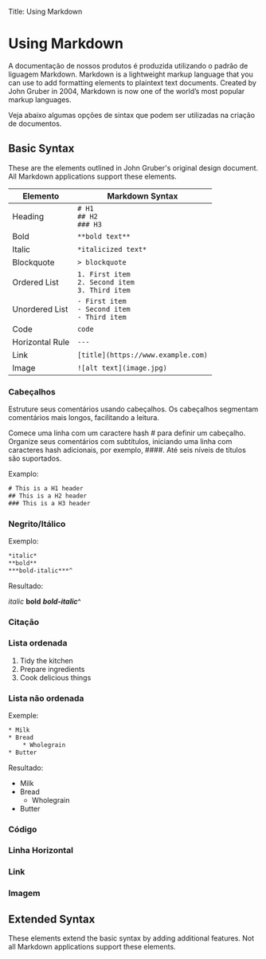 Title: Using Markdown

# Using Markdown

A documentação de nossos produtos é produzida utilizando o padrão de liguagem Markdown. Markdown is a lightweight markup language that you can use to add formatting elements to plaintext text documents. Created by John Gruber in 2004, Markdown is now one of the world’s most popular markup languages.

Veja abaixo algumas opções de sintax que podem ser utilizadas na criação de documentos.

## Basic Syntax

These are the elements outlined in John Gruber's original design document. All Markdown applications support these elements.

| Elemento | Markdown Syntax |
|---------|-----------------|
| Heading | `# H1` <br/> `## H2` <br/> `### H3` |
| Bold | `**bold text**`|
|Italic	| `*italicized text*` |
|Blockquote	| `> blockquote` |
|Ordered List |	`1. First item` <br/> `2. Second item` <br/> `3. Third item` |
|Unordered List	| `- First item` <br/> `- Second item` <br/> `- Third item` |
| Code | `code` |
| Horizontal Rule | ``---`` |
| Link | `[title](https://www.example.com)`|
| Image | `![alt text](image.jpg)` |


### Cabeçalhos

Estruture seus comentários usando cabeçalhos. Os cabeçalhos segmentam comentários mais longos, facilitando a leitura.

Comece uma linha com um caractere hash # para definir um cabeçalho. Organize seus comentários com subtítulos, iniciando uma linha com caracteres hash adicionais, por exemplo, ####. Até seis níveis de títulos são suportados.

Examplo:

```html
# This is a H1 header
## This is a H2 header
### This is a H3 header
```

### Negrito/Itálico

Exemplo:

```html
*italic*
**bold**
***bold-italic***^
```

Resultado:

*italic*
**bold**
***bold-italic***^

### Citação

### Lista ordenada

1. Tidy the kitchen
2. Prepare ingredients
3. Cook delicious things

### Lista não ordenada

Exemple:

```html
* Milk
* Bread
    * Wholegrain
* Butter
```

Resultado:

* Milk
* Bread
    * Wholegrain
* Butter

### Código

### Linha Horizontal

### Link

### Imagem


## Extended Syntax

These elements extend the basic syntax by adding additional features. Not all Markdown applications support these elements.

